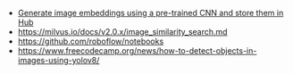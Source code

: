 - [Generate image embeddings using a pre-trained CNN and store them in Hub](https://www.activeloop.ai/resources/generate-image-embeddings-using-a-pre-trained-cnn-and-store-them-in-hub/?utm_source=pocket_saves)
- https://milvus.io/docs/v2.0.x/image_similarity_search.md
- https://github.com/roboflow/notebooks
- https://www.freecodecamp.org/news/how-to-detect-objects-in-images-using-yolov8/